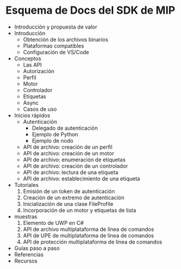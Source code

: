 # <a name="mip-sdk-docs-outline"></a>Esquema de Docs del SDK de MIP

* Introducción y propuesta de valor 
* Introducción
  * Obtención de los archivos binarios
  * Plataformas compatibles
  * Configuración de VS/Code
* Conceptos
  * Las API
  * Autorización
  * Perfil
  * Motor
  * Controlador
  * Etiquetas
  * Async
  * Casos de uso
* Inicios rápidos
  * Autenticación
    * Delegado de autenticación
    * Ejemplo de Python
    * Ejemplo de nodo
  * API de archivo: creación de un perfil
  * API de archivo: creación de un motor
  * API de archivo: enumeración de etiquetas
  * API de archivo: creación de un controlador
  * API de archivo: lectura de una etiqueta
  * API de archivo: establecimiento de una etiqueta
* Tutoriales
  1. Emisión de un token de autenticación
  1. Creación de un extremo de autenticación
  1. Inicialización de una clase FileProfile
  1. Incorporación de un motor y etiquetas de lista
* muestras
  1. Elemento de UWP en C#
  1. API de archivo multiplataforma de línea de comandos
  1. API de UPE de multiplataforma de línea de comandos
  1. API de protección multiplataforma de línea de comandos
* Guías paso a paso
* Referencias
* Recursos